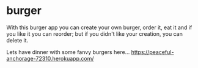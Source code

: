 # burger

With this burger app you can create your own burger, order it, eat it and if you like it you can reorder; but if you didn't like your creation, you can delete it. 

Lets have dinner with some fanvy burgers here... https://peaceful-anchorage-72310.herokuapp.com/
